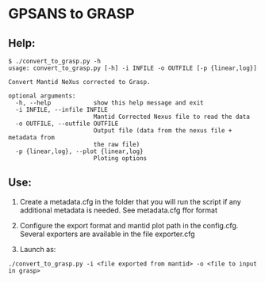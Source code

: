 # GPSANS to GRASP

## Help:
```
$ ./convert_to_grasp.py -h
usage: convert_to_grasp.py [-h] -i INFILE -o OUTFILE [-p {linear,log}]

Convert Mantid NeXus corrected to Grasp.

optional arguments:
  -h, --help            show this help message and exit
  -i INFILE, --infile INFILE
                        Mantid Corrected Nexus file to read the data
  -o OUTFILE, --outfile OUTFILE
                        Output file (data from the nexus file + metadata from
                        the raw file)
  -p {linear,log}, --plot {linear,log}
                        Ploting options

```

## Use:

1. Create a metadata.cfg in the folder that you will run the script if any additional metadata is needed.
See metadata.cfg ffor format

2. Configure the export format and mantid plot path in the config.cfg.
Several exporters are available in the file exporter.cfg

3. Launch as:

```
./convert_to_grasp.py -i <file exported from mantid> -o <file to input in grasp>
```
